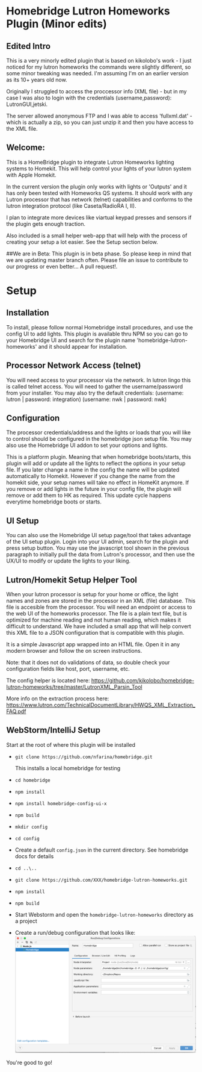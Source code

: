 # Homebridge Lutron Homeworks Plugin (Minor edits)

## Edited Intro
This is a very minorly edited plugin that is based on kikolobo's work - I just noticed for my lutron homeworks the commands were slightly different, so some minor tweaking was needed. I'm assuming I'm on an earlier version as its 10+ years old now.

Originally I struggled to access the proccessor info (XML file) - but in my case I was also to login with the credentials (username,password): LutronGUI,jetski.

The server allowed anonymous FTP and I was able to access 'fullxml.dat' - which is actually a zip, so you can just unzip it and then you have access to the XML file.


## Welcome:
This is a HomeBridge plugin to integrate Lutron Homeworks lighting systems to Homekit. This will help control your lights of your lutron system with Apple Homekit.

In the current version the plugin only works with lights or 'Outputs' and it has only been tested with Homeworks QS systems. It should work with any Lutron processor that has network (telnet) capabilities and conforms to the lutron integration protocol (like Caseta/RadioRA I, II).

I plan to integrate more devices like viartual keypad presses and sensors if the plugin gets enough traction.

Also included is a small helper web-app that will help with the process of creating your setup a lot easier. See the Setup section below.

##We are in Beta:
This plugin is in beta phase. So please keep in mind that we are updating master branch often. Please file an issue to contribute to our progress or even better... A pull request!.

# Setup
## Installation
To install, please follow normal Homebridge install procedures, and use the config UI to add lights. This plugin is available thru NPM so you can go to your Homebridge UI and search for the plugin name 'homebridge-lutron-homeworks' and it should appear for installation.

## Processor Network Access (telnet)
You will need access to your processor via the network. In lutron lingo this is called telnet access. You will need to gather the username/password  from your installer. You may also try the default credentials: (username: lutron | password: integration) (username: nwk | password: nwk)

## Configuration
The processor credentials/address and the lights or loads that you will like to control should be configured in the homebridge json setup file. You may also use the Homebridge UI addon to set your options and lights.

This is a platform plugin. Meaning that when homebridge boots/starts, this plugin will add or update all the lights to reflect the options in your setup file. If you later change a name in the config the name will be updated automatically to Homekit. However if you change the name from the homekit side, your setup names will take no effect in HomeKit anymore. If you remove or add lights in the future in your config file, the plugin will remove or add them to HK as required.  This update cycle happens everytime homebridge boots or starts.

## UI Setup
You can also use the Homebridge UI setup page/tool that takes advantage of the UI setup plugin. Login into your UI admin, search for the plugin and press setup button. You may use the javascript tool shown in the previous paragraph to initially pull the data from Lutron's processor, and then use the UX/UI to modify or update the lights to your liking.

## Lutron/Homekit Setup Helper Tool
When your lutron processor is setup for your home or office, the light names and zones are stored in the processor in an XML (file) database. This file is accesible from the processor. You will need an endpoint or access to the web UI of the homeworks processor. The file is a plain text file, but is optimized for machine reading and not human reading, which makes it difficult to understand. We have included a small app that will help convert this XML file to a JSON configuration that is compatible with this plugin.

It is a simple Javascript app wrapped into an HTML file. Open it in any modern browser and follow the on screen instructions. 

Note: that it does not do validations of data, so double check your configuration fields like host, port, username, etc.

The config helper is located here:
https://github.com/kikolobo/homebridge-lutron-homeworks/tree/master/LutronXML_Parsin_Tool

More info on the extraction process here:
https://www.lutron.com/TechnicalDocumentLibrary/HWQS_XML_Extraction_FAQ.pdf

## WebStorm/IntelliJ Setup


Start at the root of where this plugin will be installed
* ```git clone https://github.com/nfarina/homebridge.git```

    This installs a local homebridge for testing
* ```cd homebridge```
* ```npm install```
* ```npm install homebridge-config-ui-x ```
* ```npm build```
* ```mkdir config```
* ```cd config```
* Create a default ```config.json``` in the current directory. See homebridge docs for details
* ```cd ..\..```
* ```git clone https://github.com/XXX/homebridge-lutron-homeworks.git```
* ```npm install```
* ```npm build```
* Start Webstorm and open the ```homebridge-lutron-homeworks``` directory as a project
* Create a run/debug configuration that looks like: ![img_1.png](img_1.png)

You're good to go!
